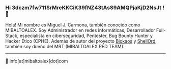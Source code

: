 ### Hi 3dczm7fw711SrMreKKCiK39fNZ43tAsS9AMQPjaKjD2NsJt ! 👋
<!-- TUJYe0hpIV9NaUJhbHRvQWxleF9GcjBtX0dpdGh1YiEhfQ== -->
Hola! Mi nombre es Miguel J. Carmona, también conocido como MIBALTOALEX. Soy Administrador en redes informáticas, Desarrollador Full-Stack, especialista en ciberseguridad, Pentester, Bug Bounty Hunter y Hacker Ético (CPHE). Además de autor del proyecto [Biokaos](https://biokaos.mibaltoalex.com) y [ShellOrd](https://github.com/MiBaLToALeX/ShellOrd), también soy dueño del MRT (MIBALTOALEX RED TEAM).

---

💬 info[at]mibaltoalex[dot]com
